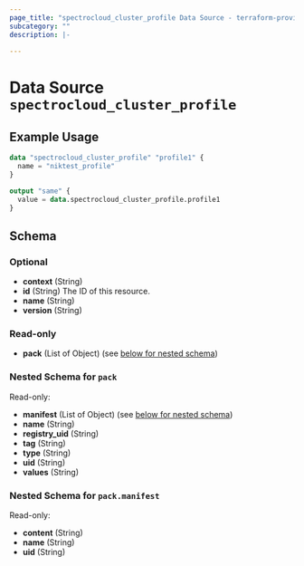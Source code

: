 ```yaml
---
page_title: "spectrocloud_cluster_profile Data Source - terraform-provider-spectrocloud"
subcategory: ""
description: |-
  
---
```


# Data Source `spectrocloud_cluster_profile`



## Example Usage

```terraform
data "spectrocloud_cluster_profile" "profile1" {
  name = "niktest_profile"
}

output "same" {
  value = data.spectrocloud_cluster_profile.profile1
}
```

## Schema

### Optional

- **context** (String)
- **id** (String) The ID of this resource.
- **name** (String)
- **version** (String)

### Read-only

- **pack** (List of Object) (see [below for nested schema](#nestedatt--pack))

<a id="nestedatt--pack"></a>
### Nested Schema for `pack`

Read-only:

- **manifest** (List of Object) (see [below for nested schema](#nestedobjatt--pack--manifest))
- **name** (String)
- **registry_uid** (String)
- **tag** (String)
- **type** (String)
- **uid** (String)
- **values** (String)

<a id="nestedobjatt--pack--manifest"></a>
### Nested Schema for `pack.manifest`

Read-only:

- **content** (String)
- **name** (String)
- **uid** (String)


